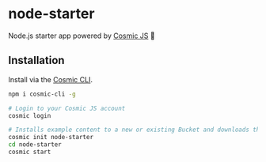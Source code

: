 # node-starter
Node.js starter app powered by [Cosmic JS](https://cosmicjs.com) 🚀

## Installation
Install via the [Cosmic CLI](https://github.com/cosmicjs/cosmic-cli).
```bash
npm i cosmic-cli -g

# Login to your Cosmic JS account
cosmic login

# Installs example content to a new or existing Bucket and downloads the app locally
cosmic init node-starter
cd node-starter
cosmic start
```
